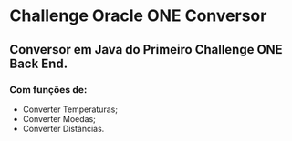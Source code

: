 # Challenge Oracle ONE Conversor

## Conversor em Java do Primeiro Challenge ONE Back End.

### Com funções de:

* Converter Temperaturas;
* Converter Moedas;
* Converter Distâncias. 

